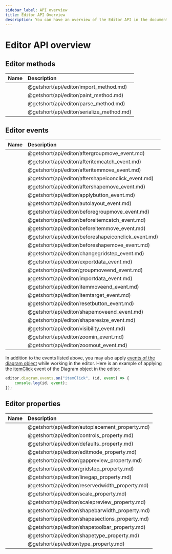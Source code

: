 ```yaml
---
sidebar_label: API overview
title: Editor API Overview
description: You can have an overview of the Editor API in the documentation of the DHTMLX JavaScript Diagram library. Browse developer guides and API reference, try out code examples and live demos, and download a free 30-day evaluation version of DHTMLX Diagram.
---
```


# Editor API overview

## Editor methods

| Name                               | Description                               |
| :--------------------------------- | :---------------------------------------- |
| [](api/editor/import_method.md)    | @getshort(api/editor/import_method.md)    |
| [](api/editor/paint_method.md)     | @getshort(api/editor/paint_method.md)     |
| [](api/editor/parse_method.md)     | @getshort(api/editor/parse_method.md)     |
| [](api/editor/serialize_method.md) | @getshort(api/editor/serialize_method.md) |

## Editor events

| Name                                         | Description                                         |
| :------------------------------------------- | :-------------------------------------------------- |
| [](api/editor/aftergroupmove_event.md)       | @getshort(api/editor/aftergroupmove_event.md)       |
| [](api/editor/afteritemcatch_event.md)       | @getshort(api/editor/afteritemcatch_event.md)       |
| [](api/editor/afteritemmove_event.md)        | @getshort(api/editor/afteritemmove_event.md)        |
| [](api/editor/aftershapeiconclick_event.md)  | @getshort(api/editor/aftershapeiconclick_event.md)  |
| [](api/editor/aftershapemove_event.md)       | @getshort(api/editor/aftershapemove_event.md)       |
| [](api/editor/applybutton_event.md)          | @getshort(api/editor/applybutton_event.md)          |
| [](api/editor/autolayout_event.md)           | @getshort(api/editor/autolayout_event.md)           |
| [](api/editor/beforegroupmove_event.md)      | @getshort(api/editor/beforegroupmove_event.md)      |
| [](api/editor/beforeitemcatch_event.md)      | @getshort(api/editor/beforeitemcatch_event.md)      |
| [](api/editor/beforeitemmove_event.md)       | @getshort(api/editor/beforeitemmove_event.md)       |
| [](api/editor/beforeshapeiconclick_event.md) | @getshort(api/editor/beforeshapeiconclick_event.md) |
| [](api/editor/beforeshapemove_event.md)      | @getshort(api/editor/beforeshapemove_event.md)      |
| [](api/editor/changegridstep_event.md)       | @getshort(api/editor/changegridstep_event.md)       |
| [](api/editor/exportdata_event.md)           | @getshort(api/editor/exportdata_event.md)           |
| [](api/editor/groupmoveend_event.md)         | @getshort(api/editor/groupmoveend_event.md)         |
| [](api/editor/importdata_event.md)           | @getshort(api/editor/importdata_event.md)           |
| [](api/editor/itemmoveend_event.md)          | @getshort(api/editor/itemmoveend_event.md)          |
| [](api/editor/itemtarget_event.md)           | @getshort(api/editor/itemtarget_event.md)           |
| [](api/editor/resetbutton_event.md)          | @getshort(api/editor/resetbutton_event.md)          |
| [](api/editor/shapemoveend_event.md)         | @getshort(api/editor/shapemoveend_event.md)         |
| [](api/editor/shaperesize_event.md)          | @getshort(api/editor/shaperesize_event.md)          |
| [](api/editor/visibility_event.md)           | @getshort(api/editor/visibility_event.md)           |
| [](api/editor/zoomin_event.md)               | @getshort(api/editor/zoomin_event.md)               |
| [](api/editor/zoomout_event.md)              | @getshort(api/editor/zoomout_event.md)              |

In addition to the events listed above, you may also apply [events of the diagram object](../../../api/diagram/api_overview/#diagram-events) while working in the editor. Here is an example of applying the [itemClick](../../../api/diagram/itemclick_event/) event of the Diagram object in the editor:

~~~js
editor.diagram.events.on("itemClick", (id, event) => {
    console.log(id, event);
});
~~~

## Editor properties

| Name                                     | Description                                     |
| :--------------------------------------- | :---------------------------------------------- |
| [](api/editor/autoplacement_property.md) | @getshort(api/editor/autoplacement_property.md) |
| [](api/editor/controls_property.md)      | @getshort(api/editor/controls_property.md)      |
| [](api/editor/defaults_property.md)      | @getshort(api/editor/defaults_property.md)      |
| [](api/editor/editmode_property.md)      | @getshort(api/editor/editmode_property.md)      |
| [](api/editor/gappreview_property.md)    | @getshort(api/editor/gappreview_property.md)    |
| [](api/editor/gridstep_property.md)      | @getshort(api/editor/gridstep_property.md)      |
| [](api/editor/linegap_property.md)       | @getshort(api/editor/linegap_property.md)       |
| [](api/editor/reservedwidth_property.md) | @getshort(api/editor/reservedwidth_property.md) |
| [](api/editor/scale_property.md)         | @getshort(api/editor/scale_property.md)         |
| [](api/editor/scalepreview_property.md)  | @getshort(api/editor/scalepreview_property.md)  |
| [](api/editor/shapebarwidth_property.md) | @getshort(api/editor/shapebarwidth_property.md) |
| [](api/editor/shapesections_property.md) | @getshort(api/editor/shapesections_property.md) |
| [](api/editor/shapetoolbar_property.md)  | @getshort(api/editor/shapetoolbar_property.md)  |
| [](api/editor/shapetype_property.md)     | @getshort(api/editor/shapetype_property.md)     |
| [](api/editor/type_property.md)          | @getshort(api/editor/type_property.md)          |
